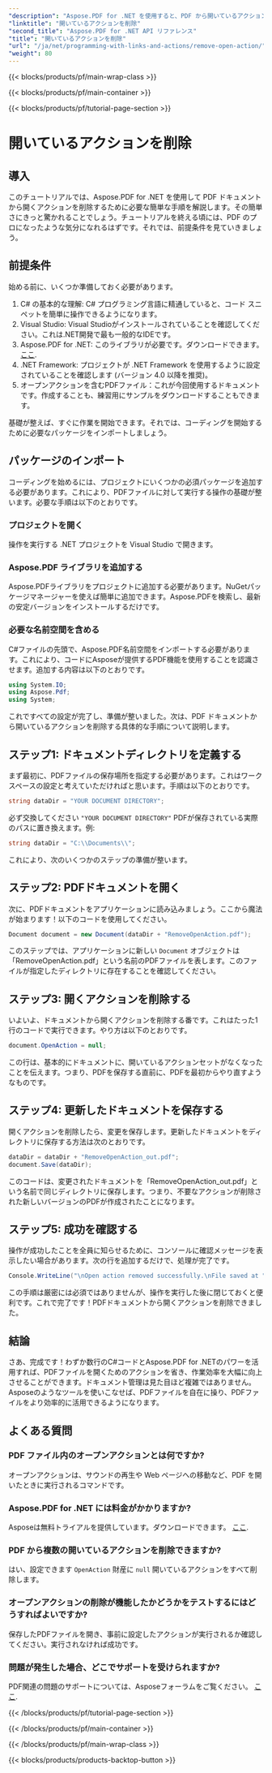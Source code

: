 ```yaml
---
"description": "Aspose.PDF for .NET を使用すると、PDF から開いているアクションを簡単に削除できます。効果的な PDF 管理のためのステップバイステップのガイドを含む簡単なチュートリアルです。"
"linktitle": "開いているアクションを削除"
"second_title": "Aspose.PDF for .NET API リファレンス"
"title": "開いているアクションを削除"
"url": "/ja/net/programming-with-links-and-actions/remove-open-action/"
"weight": 80
---
```


{{< blocks/products/pf/main-wrap-class >}}

{{< blocks/products/pf/main-container >}}

{{< blocks/products/pf/tutorial-page-section >}}

# 開いているアクションを削除

## 導入

このチュートリアルでは、Aspose.PDF for .NET を使用して PDF ドキュメントから開くアクションを削除するために必要な簡単な手順を解説します。その簡単さにきっと驚かれることでしょう。チュートリアルを終える頃には、PDF のプロになったような気分になれるはずです。それでは、前提条件を見ていきましょう。

## 前提条件

始める前に、いくつか準備しておく必要があります。

1. C# の基本的な理解: C# プログラミング言語に精通していると、コード スニペットを簡単に操作できるようになります。
2. Visual Studio: Visual Studioがインストールされていることを確認してください。これは.NET開発で最も一般的なIDEです。
3. Aspose.PDF for .NET: このライブラリが必要です。ダウンロードできます。 [ここ](https://releases。aspose.com/pdf/net/). 
4. .NET Framework: プロジェクトが .NET Framework を使用するように設定されていることを確認します (バージョン 4.0 以降を推奨)。
5. オープンアクションを含むPDFファイル：これが今回使用するドキュメントです。作成することも、練習用にサンプルをダウンロードすることもできます。

基礎が整えば、すぐに作業を開始できます。それでは、コーディングを開始するために必要なパッケージをインポートしましょう。

## パッケージのインポート

コーディングを始めるには、プロジェクトにいくつかの必須パッケージを追加する必要があります。これにより、PDFファイルに対して実行する操作の基礎が整います。必要な手順は以下のとおりです。

### プロジェクトを開く

操作を実行する .NET プロジェクトを Visual Studio で開きます。

### Aspose.PDF ライブラリを追加する

Aspose.PDFライブラリをプロジェクトに追加する必要があります。NuGetパッケージマネージャーを使えば簡単に追加できます。Aspose.PDFを検索し、最新の安定バージョンをインストールするだけです。

### 必要な名前空間を含める

C#ファイルの先頭で、Aspose.PDF名前空間をインポートする必要があります。これにより、コードにAsposeが提供するPDF機能を使用することを認識させます。追加する内容は以下のとおりです。

```csharp
using System.IO;
using Aspose.Pdf;
using System;
```

これですべての設定が完了し、準備が整いました。次は、PDF ドキュメントから開いているアクションを削除する具体的な手順について説明します。

## ステップ1: ドキュメントディレクトリを定義する

まず最初に、PDFファイルの保存場所を指定する必要があります。これはワークスペースの設定と考えていただければと思います。手順は以下のとおりです。

```csharp
string dataDir = "YOUR DOCUMENT DIRECTORY";
```

必ず交換してください `"YOUR DOCUMENT DIRECTORY"` PDFが保存されている実際のパスに置き換えます。例:

```csharp
string dataDir = "C:\\Documents\\";
```

これにより、次のいくつかのステップの準備が整います。 

## ステップ2: PDFドキュメントを開く

次に、PDFドキュメントをアプリケーションに読み込みましょう。ここから魔法が始まります！以下のコードを使用してください。

```csharp
Document document = new Document(dataDir + "RemoveOpenAction.pdf");
```

このステップでは、アプリケーションに新しい `Document` オブジェクトは「RemoveOpenAction.pdf」という名前のPDFファイルを表します。このファイルが指定したディレクトリに存在することを確認してください。

## ステップ3: 開くアクションを削除する

いよいよ、ドキュメントから開くアクションを削除する番です。これはたった1行のコードで実行できます。やり方は以下のとおりです。

```csharp
document.OpenAction = null;
```

この行は、基本的にドキュメントに、開いているアクションセットがなくなったことを伝えます。つまり、PDFを保存する直前に、PDFを最初からやり直すようなものです。

## ステップ4: 更新したドキュメントを保存する

開くアクションを削除したら、変更を保存します。更新したドキュメントをディレクトリに保存する方法は次のとおりです。

```csharp
dataDir = dataDir + "RemoveOpenAction_out.pdf";
document.Save(dataDir);
```

このコードは、変更されたドキュメントを「RemoveOpenAction_out.pdf」という名前で同じディレクトリに保存します。つまり、不要なアクションが削除された新しいバージョンのPDFが作成されたことになります。

## ステップ5: 成功を確認する

操作が成功したことを全員に知らせるために、コンソールに確認メッセージを表示したい場合があります。次の行を追加するだけで、処理が完了です。

```csharp
Console.WriteLine("\nOpen action removed successfully.\nFile saved at " + dataDir);
```

この手順は厳密には必須ではありませんが、操作を実行した後に閉じておくと便利です。これで完了です！PDFドキュメントから開くアクションを削除できました。

## 結論

さあ、完成です！わずか数行のC#コードとAspose.PDF for .NETのパワーを活用すれば、PDFファイルを開くためのアクションを省き、作業効率を大幅に向上させることができます。ドキュメント管理は見た目ほど複雑ではありません。Asposeのようなツールを使いこなせば、PDFファイルを自在に操り、PDFファイルをより効率的に活用できるようになります。

## よくある質問

### PDF ファイル内のオープンアクションとは何ですか?
オープンアクションは、サウンドの再生や Web ページへの移動など、PDF を開いたときに実行されるコマンドです。

### Aspose.PDF for .NET には料金がかかりますか?
Asposeは無料トライアルを提供しています。ダウンロードできます。 [ここ](https://releases。aspose.com/).

### PDF から複数の開いているアクションを削除できますか?
はい、設定できます `OpenAction` 財産に `null` 開いているアクションをすべて削除します。

### オープンアクションの削除が機能したかどうかをテストするにはどうすればよいですか?
保存したPDFファイルを開き、事前に設定したアクションが実行されるか確認してください。実行されなければ成功です。

### 問題が発生した場合、どこでサポートを受けられますか?
PDF関連の問題のサポートについては、Asposeフォーラムをご覧ください。 [ここ](https://forum。aspose.com/c/pdf/10).

{{< /blocks/products/pf/tutorial-page-section >}}

{{< /blocks/products/pf/main-container >}}

{{< /blocks/products/pf/main-wrap-class >}}

{{< blocks/products/products-backtop-button >}}